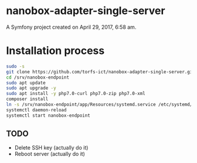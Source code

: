 nanobox-adapter-single-server
=============================

A Symfony project created on April 29, 2017, 6:58 am.

# Installation process

```bash
sudo -s
git clone https://github.com/torfs-ict/nanobox-adapter-single-server.git /srv/nanobox-endpoint
cd /srv/nanobox-endpoint
sudo apt update
sudo apt upgrade -y
sudo apt install -y php7.0-curl php7.0-zip php7.0-xml
composer install
ln -s /srv/nanobox-endpoint/app/Resources/systemd.service /etc/systemd/system/nanobox-endpoint.service
systemctl daemon-reload
systemctl start nanobox-endpoint
```

## TODO

- Delete SSH key (actually do it)
- Reboot server (actually do it)